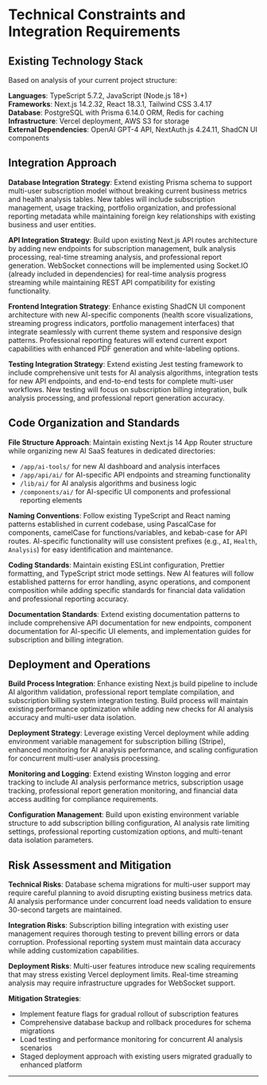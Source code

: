 # Technical Constraints and Integration Requirements

## Existing Technology Stack

Based on analysis of your current project structure:

**Languages**: TypeScript 5.7.2, JavaScript (Node.js 18+)  
**Frameworks**: Next.js 14.2.32, React 18.3.1, Tailwind CSS 3.4.17  
**Database**: PostgreSQL with Prisma 6.14.0 ORM, Redis for caching  
**Infrastructure**: Vercel deployment, AWS S3 for storage  
**External Dependencies**: OpenAI GPT-4 API, NextAuth.js 4.24.11, ShadCN UI components

## Integration Approach

**Database Integration Strategy**: Extend existing Prisma schema to support multi-user subscription model without breaking current business metrics and health analysis tables. New tables will include subscription management, usage tracking, portfolio organization, and professional reporting metadata while maintaining foreign key relationships with existing business and user entities.

**API Integration Strategy**: Build upon existing Next.js API routes architecture by adding new endpoints for subscription management, bulk analysis processing, real-time streaming analysis, and professional report generation. WebSocket connections will be implemented using Socket.IO (already included in dependencies) for real-time analysis progress streaming while maintaining REST API compatibility for existing functionality.

**Frontend Integration Strategy**: Enhance existing ShadCN UI component architecture with new AI-specific components (health score visualizations, streaming progress indicators, portfolio management interfaces) that integrate seamlessly with current theme system and responsive design patterns. Professional reporting features will extend current export capabilities with enhanced PDF generation and white-labeling options.

**Testing Integration Strategy**: Extend existing Jest testing framework to include comprehensive unit tests for AI analysis algorithms, integration tests for new API endpoints, and end-to-end tests for complete multi-user workflows. New testing will focus on subscription billing integration, bulk analysis processing, and professional report generation accuracy.

## Code Organization and Standards

**File Structure Approach**: Maintain existing Next.js 14 App Router structure while organizing new AI SaaS features in dedicated directories:

- `/app/ai-tools/` for new AI dashboard and analysis interfaces
- `/app/api/ai/` for AI-specific API endpoints and streaming functionality
- `/lib/ai/` for AI analysis algorithms and business logic
- `/components/ai/` for AI-specific UI components and professional reporting elements

**Naming Conventions**: Follow existing TypeScript and React naming patterns established in current codebase, using PascalCase for components, camelCase for functions/variables, and kebab-case for API routes. AI-specific functionality will use consistent prefixes (e.g., `AI`, `Health`, `Analysis`) for easy identification and maintenance.

**Coding Standards**: Maintain existing ESLint configuration, Prettier formatting, and TypeScript strict mode settings. New AI features will follow established patterns for error handling, async operations, and component composition while adding specific standards for financial data validation and professional reporting accuracy.

**Documentation Standards**: Extend existing documentation patterns to include comprehensive API documentation for new endpoints, component documentation for AI-specific UI elements, and implementation guides for subscription and billing integration.

## Deployment and Operations

**Build Process Integration**: Enhance existing Next.js build pipeline to include AI algorithm validation, professional report template compilation, and subscription billing system integration testing. Build process will maintain existing performance optimization while adding new checks for AI analysis accuracy and multi-user data isolation.

**Deployment Strategy**: Leverage existing Vercel deployment while adding environment variable management for subscription billing (Stripe), enhanced monitoring for AI analysis performance, and scaling configuration for concurrent multi-user analysis processing.

**Monitoring and Logging**: Extend existing Winston logging and error tracking to include AI analysis performance metrics, subscription usage tracking, professional report generation monitoring, and financial data access auditing for compliance requirements.

**Configuration Management**: Build upon existing environment variable structure to add subscription billing configuration, AI analysis rate limiting settings, professional reporting customization options, and multi-tenant data isolation parameters.

## Risk Assessment and Mitigation

**Technical Risks**: Database schema migrations for multi-user support may require careful planning to avoid disrupting existing business metrics data. AI analysis performance under concurrent load needs validation to ensure 30-second targets are maintained.

**Integration Risks**: Subscription billing integration with existing user management requires thorough testing to prevent billing errors or data corruption. Professional reporting system must maintain data accuracy while adding customization capabilities.

**Deployment Risks**: Multi-user features introduce new scaling requirements that may stress existing Vercel deployment limits. Real-time streaming analysis may require infrastructure upgrades for WebSocket support.

**Mitigation Strategies**:

- Implement feature flags for gradual rollout of subscription features
- Comprehensive database backup and rollback procedures for schema migrations
- Load testing and performance monitoring for concurrent AI analysis scenarios
- Staged deployment approach with existing users migrated gradually to enhanced platform

---
